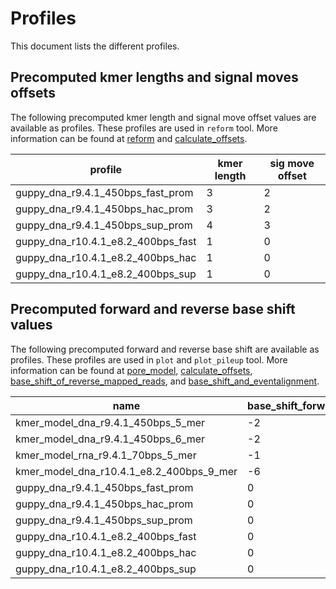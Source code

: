 # Profiles

This document lists the different profiles.

## Precomputed kmer lengths and signal moves offsets
The following precomputed kmer length and signal move offset values are available as profiles.
These profiles are used in `reform` tool. More information can be found at [reform](reform.md) and [calculate_offsets](calculate_offsets.md).

| profile                            | kmer length | sig move offset |
|------------------------------------|-------------|-----------------|
| guppy_dna_r9.4.1_450bps_fast_prom  |           3 |               2 |
| guppy_dna_r9.4.1_450bps_hac_prom   |           3 |               2 |
| guppy_dna_r9.4.1_450bps_sup_prom   |           4 |               3 |
| guppy_dna_r10.4.1_e8.2_400bps_fast |           1 |               0 |
| guppy_dna_r10.4.1_e8.2_400bps_hac  |           1 |               0 |
| guppy_dna_r10.4.1_e8.2_400bps_sup  |           1 |               0 |

## Precomputed forward and reverse base shift values
The following precomputed forward and reverse base shift are available as profiles.
These profiles are used in `plot` and `plot_pileup` tool. More information can be found at [pore_model](pore_model.md), [calculate_offsets](calculate_offsets.md), [base_shift_of_reverse_mapped_reads](base_shift_of_reverse_mapped_reads.md), and [base_shift_and_eventalignment](base_shift_and_eventalignment.md).

| name                                     | base_shift_forward | base_shift_reverse |
|------------------------------------------|--------------------|--------------------|
| kmer_model_dna_r9.4.1_450bps_5_mer       |         -2         |         -2         |
| kmer_model_dna_r9.4.1_450bps_6_mer       |         -2         |         -3         |
| kmer_model_rna_r9.4.1_70bps_5_mer        |         -1         |         -3         |
| kmer_model_dna_r10.4.1_e8.2_400bps_9_mer |         -6         |         -2         |
| guppy_dna_r9.4.1_450bps_fast_prom        |          0         |          0         |
| guppy_dna_r9.4.1_450bps_hac_prom         |          0         |          0         |
| guppy_dna_r9.4.1_450bps_sup_prom         |          0         |          0         |
| guppy_dna_r10.4.1_e8.2_400bps_fast       |          0         |          0         |
| guppy_dna_r10.4.1_e8.2_400bps_hac        |          0         |          0         |
| guppy_dna_r10.4.1_e8.2_400bps_sup        |          0         |          0         |